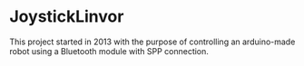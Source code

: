 # JoystickLinvor
This project started in 2013 with the purpose of controlling an arduino-made robot using a Bluetooth module with SPP connection.

